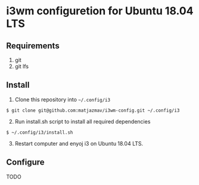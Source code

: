 # i3wm configuretion for Ubuntu 18.04 LTS

## Requirements
1. git
2. git lfs

## Install
1. Clone this repository into `~/.config/i3`
```
$ git clone git@github.com:matjazmav/i3wm-config.git ~/.config/i3
```

2. Run install.sh script to install all required dependencies
```
$ ~/.config/i3/install.sh
```

3. Restart computer and enyoj i3 on Ubuntu 18.04 LTS.

## Configure
TODO

